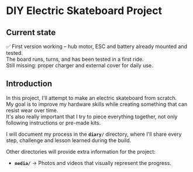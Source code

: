 # DIY Electric Skateboard Project

## Current state
✅ First version working – hub motor, ESC and battery already mounted and tested.  
The board runs, turns, and has been tested in a first ride.  
Still missing: proper charger and external cover for daily use.  

## Introduction
In this project, I'll attempt to make an electric skateboard from scratch.  
My goal is to improve my hardware skills while creating something that can resist wear over time.  
It's also really important that I try to piece everything together, not only following instructions or pre-made kits.  

I will document my process in the **`diary/`** directory, where I'll share every step, challenge and lesson learned during the build.  

Other directories will provide extra information for the project:  
- **`media/`** → Photos and videos that visually represent the progress.
